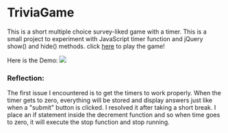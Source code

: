# TriviaGame

This is a short multiple choice survey-liked game with a timer. This is a small project to experiment with JavaScript timer function and jQuery show() and hide() methods. click [here](https://ngl4.github.io/TriviaGame/) to play the game!

Here is the Demo: 
![](https://github.com/ngl4/TriviaGame/blob/master/assets/images/TriviaGame1.gif)



### Reflection: 

The first issue I encountered is to get the timers to work properly. When the timer gets to zero, everything will be stored and display answers just like when a "submit" button is clicked. I resolved it after taking a short break. I place an if statement inside the decrement function and so when time goes to zero, it will execute the stop function and stop running. 
